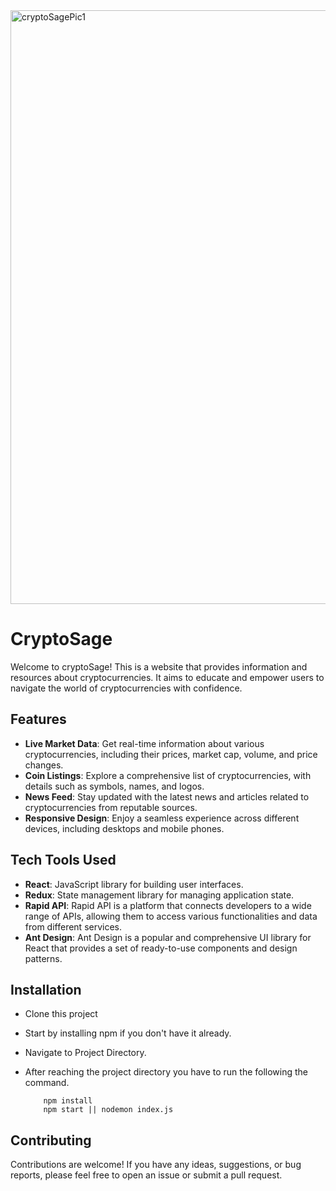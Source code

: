 <img width="950" alt="cryptoSagePic1" src="https://github.com/homosapian1999/CryptoSage/assets/52074379/dd6dfd79-25a3-41cf-89e7-d6e3f997eac4">

# CryptoSage

Welcome to cryptoSage! This is a website that provides information and resources about cryptocurrencies. It aims to educate and empower users to navigate the world of cryptocurrencies with confidence.

## Features

- **Live Market Data**: Get real-time information about various cryptocurrencies, including their prices, market cap, volume, and price changes.
- **Coin Listings**: Explore a comprehensive list of cryptocurrencies, with details such as symbols, names, and logos.
- **News Feed**: Stay updated with the latest news and articles related to cryptocurrencies from reputable sources.
- **Responsive Design**: Enjoy a seamless experience across different devices, including desktops and mobile phones.

## Tech Tools Used
- **React**: JavaScript library for building user interfaces.
- **Redux**: State management library for managing application state.
- **Rapid API**: Rapid API is a platform that connects developers to a wide range of APIs, allowing them to access various functionalities and data from different services.
- **Ant Design**: Ant Design is a popular and comprehensive UI library for React that provides a set of ready-to-use components and design patterns.

## Installation
- Clone this project
- Start by installing npm if you don't have it already.
- Navigate to Project Directory.
- After reaching the project directory you have to run the following the command.

          npm install 
          npm start || nodemon index.js
## Contributing
Contributions are welcome! If you have any ideas, suggestions, or bug reports, please feel free to open an issue or submit a pull request.
